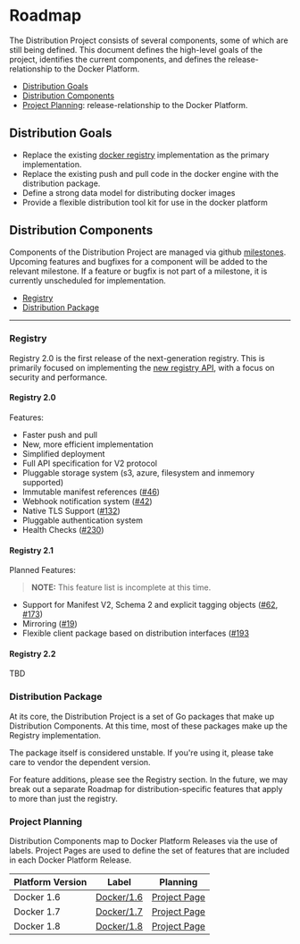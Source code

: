 # Roadmap

The Distribution Project consists of several components, some of which are still being defined. This document defines the high-level goals of the project, identifies the current components, and defines the release-relationship to the Docker Platform.

* [Distribution Goals](#distribution-goals)
* [Distribution Components](#distribution-components)
* [Project Planning](#project-planning): release-relationship to the Docker Platform.

## Distribution Goals

- Replace the existing [docker registry](github.com/docker/docker-registry)
  implementation as the primary implementation.
- Replace the existing push and pull code in the docker engine with the
  distribution package.
- Define a strong data model for distributing docker images
- Provide a flexible distribution tool kit for use in the docker platform

## Distribution Components

Components of the Distribution Project are managed via github [milestones](https://github.com/docker/distribution/milestones). Upcoming
features and bugfixes for a component will be added to the relevant milestone. If a feature or
bugfix is not part of a milestone, it is currently unscheduled for
implementation. 

* [Registry](#registry)
* [Distribution Package](#distribution-package)

***

### Registry

Registry 2.0 is the first release of the next-generation registry. This is primarily
focused on implementing the [new registry
API](https://github.com/docker/distribution/blob/master/doc/spec/api.md), with
a focus on security and performance.

#### Registry 2.0

Features:

- Faster push and pull
- New, more efficient implementation
- Simplified deployment
- Full API specification for V2 protocol
- Pluggable storage system (s3, azure, filesystem and inmemory supported)
- Immutable manifest references ([#46](https://github.com/docker/distribution/issues/46))
- Webhook notification system ([#42](https://github.com/docker/distribution/issues/42))
- Native TLS Support ([#132](https://github.com/docker/distribution/pull/132))
- Pluggable authentication system
- Health Checks ([#230](https://github.com/docker/distribution/pull/230))

#### Registry 2.1

Planned Features:

> **NOTE:** This feature list is incomplete at this time.

- Support for Manifest V2, Schema 2 and explicit tagging objects ([#62](https://github.com/docker/distribution/issues/62), [#173](https://github.com/docker/distribution/issues/173))
- Mirroring ([#19](https://github.com/docker/distribution/issues/19))
- Flexible client package based on distribution interfaces ([#193](https://github.com/docker/distribution/issues/193)

#### Registry 2.2

TBD

### Distribution Package 

At its core, the Distribution Project is a set of Go packages that make up
Distribution Components. At this time, most of these packages make up the
Registry implementation. 

The package itself is considered unstable. If you're using it, please take care to vendor the dependent version. 

For feature additions, please see the Registry section. In the future, we may break out a
separate Roadmap for distribution-specific features that apply to more than
just the registry.

### Project Planning

Distribution Components map to Docker Platform Releases via the use of labels. Project Pages are used to define the set of features that are included in each Docker Platform Release.

| Platform Version | Label | Planning |
|-----------|------|-----|
| Docker 1.6 |  [Docker/1.6](https://github.com/docker/distribution/labels/docker%2F1.6) | [Project Page](https://github.com/docker/distribution/wiki/docker-1.6-Project-Page) |
| Docker 1.7|  [Docker/1.7](https://github.com/docker/distribution/labels/docker%2F1.7) | [Project Page](https://github.com/docker/distribution/wiki/docker-1.7-Project-Page) |
| Docker 1.8|  [Docker/1.8](https://github.com/docker/distribution/labels/docker%2F1.8) | [Project Page](https://github.com/docker/distribution/wiki/docker-1.8-Project-Page) |

